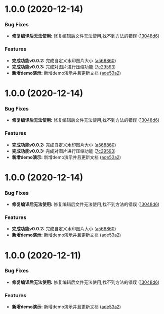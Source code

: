 # 1.0.0 (2020-12-14)


### Bug Fixes

* **修复编译后无法使用:** 修复编辑后文件无法使用,找不到方法的错误 ([13048d6](https://github.com/xd20110642/DD-Watermark/commit/13048d6f61698069ca6f9b11a55a80178380744f))


### Features

* **完成功能v0.0.2:** 完成自定义水印图片大小 ([a568860](https://github.com/xd20110642/DD-Watermark/commit/a56886001251d60064b7c6749be9eb2c6b269807))
* **完成功能v0.0.3:** 完成对图片进行压缩功能 ([7c29593](https://github.com/xd20110642/DD-Watermark/commit/7c295938755f1cfadc9cfe0ea6b64651df0d838a))
* **新增demo演示:** 新增demo演示并且更新文档 ([ade53a2](https://github.com/xd20110642/DD-Watermark/commit/ade53a212487d2781a7bc84dffc9e66eb37fd1ec))



# 1.0.0 (2020-12-14)


### Bug Fixes

* **修复编译后无法使用:** 修复编辑后文件无法使用,找不到方法的错误 ([13048d6](https://github.com/xd20110642/DD-Watermark/commit/13048d6f61698069ca6f9b11a55a80178380744f))


### Features

* **完成功能v0.0.2:** 完成自定义水印图片大小 ([a568860](https://github.com/xd20110642/DD-Watermark/commit/a56886001251d60064b7c6749be9eb2c6b269807))
* **完成功能v0.0.3:** 完成对图片进行压缩功能 ([7c29593](https://github.com/xd20110642/DD-Watermark/commit/7c295938755f1cfadc9cfe0ea6b64651df0d838a))
* **新增demo演示:** 新增demo演示并且更新文档 ([ade53a2](https://github.com/xd20110642/DD-Watermark/commit/ade53a212487d2781a7bc84dffc9e66eb37fd1ec))



# 1.0.0 (2020-12-14)


### Bug Fixes

* **修复编译后无法使用:** 修复编辑后文件无法使用,找不到方法的错误 ([13048d6](https://github.com/xd20110642/DD-Watermark/commit/13048d6f61698069ca6f9b11a55a80178380744f))


### Features

* **完成功能v0.0.2:** 完成自定义水印图片大小 ([a568860](https://github.com/xd20110642/DD-Watermark/commit/a56886001251d60064b7c6749be9eb2c6b269807))
* **新增demo演示:** 新增demo演示并且更新文档 ([ade53a2](https://github.com/xd20110642/DD-Watermark/commit/ade53a212487d2781a7bc84dffc9e66eb37fd1ec))



# 1.0.0 (2020-12-11)


### Bug Fixes

* **修复编译后无法使用:** 修复编辑后文件无法使用,找不到方法的错误 ([13048d6](https://github.com/xd20110642/DD-Watermark/commit/13048d6f61698069ca6f9b11a55a80178380744f))


### Features

* **新增demo演示:** 新增demo演示并且更新文档 ([ade53a2](https://github.com/xd20110642/DD-Watermark/commit/ade53a212487d2781a7bc84dffc9e66eb37fd1ec))



